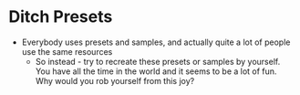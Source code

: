 # Ditch Presets
- Everybody uses presets and samples, and actually quite a lot of people use the same resources
	- So instead - try to recreate these presets or samples by yourself. You have all the time in the world and it seems to be a lot of fun. Why would you rob yourself from this joy?